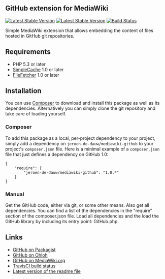 ## GitHub extension for MediaWiki

[![Latest Stable Version](https://poser.pugx.org/jeroen-de-dauw/mediawiki-github/version.png)](https://packagist.org/packages/jeroen-de-dauw/mediawiki-github)
[![Latest Stable Version](https://poser.pugx.org/jeroen-de-dauw/mediawiki-github/d/total.png)](https://packagist.org/packages/jeroen-de-dauw/mediawiki-github)
[![Build Status](https://secure.travis-ci.org/JeroenDeDauw/GitHub.png?branch=master)](http://travis-ci.org/JeroenDeDauw/GitHub)

Simple MediaWiki extension that allows embedding the content of files hosted in GitHub git repositories.

## Requirements

* PHP 5.3 or later
* [SimpleCache](https://github.com/JeroenDeDauw/SimpleCache) 1.0 or later
* [FileFetcher](https://github.com/JeroenDeDauw/FileFetcher) 1.0 or later

## Installation

You can use [Composer](http://getcomposer.org/) to download and install
this package as well as its dependencies. Alternatively you can simply clone
the git repository and take care of loading yourself.

### Composer

To add this package as a local, per-project dependency to your project, simply add a
dependency on `jeroen-de-dauw/mediawiki-github` to your project's `composer.json` file.
Here is a minimal example of a `composer.json` file that just defines a dependency on
GitHub 1.0:

    {
        "require": {
            "jeroen-de-dauw/mediawiki-github": "1.0.*"
        }
    }

### Manual

Get the GitHub code, either via git, or some other means. Also get all dependencies.
You can find a list of the dependencies in the "require" section of the composer.json file.
Load all dependencies and the load the GitHub library by including its entry point:
GitHub.php.

## Links

* [GitHub on Packagist](https://packagist.org/packages/jeroen-de-dauw/mediawiki-github)
* [GitHub on Ohloh](https://www.ohloh.net/p/mediawiki-github)
* [GitHub on MediaWiki.org](https://www.mediawiki.org/wiki/Extension:GitHub)
* [TravisCI build status](https://travis-ci.org/JeroenDeDauw/GitHub)
* [Latest version of the readme file](https://github.com/JeroenDeDauw/GitHub/blob/master/README.md)